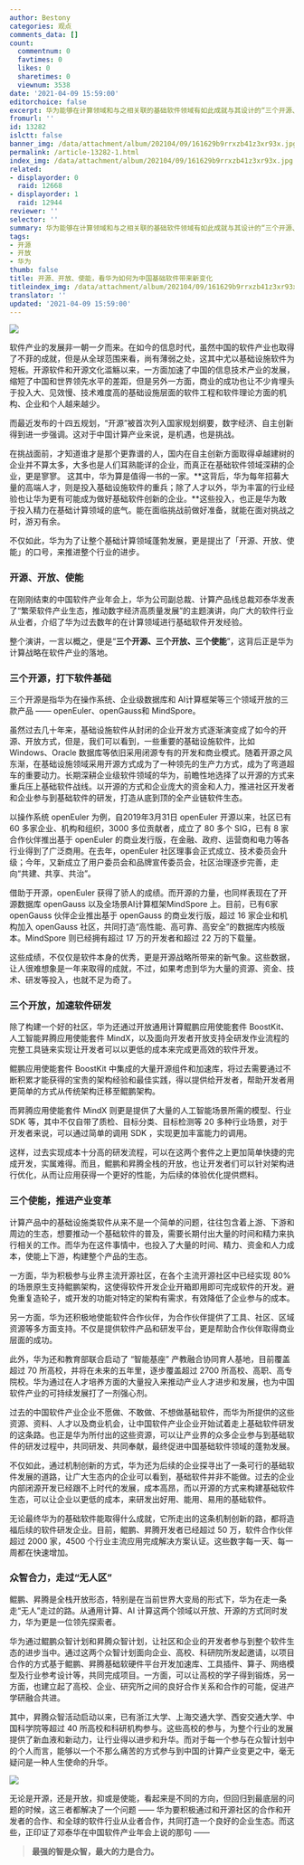 ```yaml
---
author: Bestony
categories: 观点
comments_data: []
count:
  commentnum: 0
  favtimes: 0
  likes: 0
  sharetimes: 0
  viewnum: 3538
date: '2021-04-09 15:59:00'
editorchoice: false
excerpt: 华为能够在计算领域和与之相关联的基础软件领域有如此成就与其设计的“三个开源、三个开放、三个使能”紧密相关。而开源、开放、使能的背后，是华为对于机制创新的理解
fromurl: ''
id: 13282
islctt: false
banner_img: /data/attachment/album/202104/09/161629b9rrxzb41z3xr93x.jpg
permalink: /article-13282-1.html
index_img: /data/attachment/album/202104/09/161629b9rrxzb41z3xr93x.jpg
related:
- displayorder: 0
  raid: 12668
- displayorder: 1
  raid: 12944
reviewer: ''
selector: ''
summary: 华为能够在计算领域和与之相关联的基础软件领域有如此成就与其设计的“三个开源、三个开放、三个使能”紧密相关。而开源、开放、使能的背后，是华为对于机制创新的理解
tags:
- 开源
- 开放
- 华为
thumb: false
title: 开源、开放、使能，看华为如何为中国基础软件带来新变化
titleindex_img: /data/attachment/album/202104/09/161629b9rrxzb41z3xr93x.jpg
translator: ''
updated: '2021-04-09 15:59:00'
---
```


![](/data/attachment/album/202104/09/161629b9rrxzb41z3xr93x.jpg)


软件产业的发展非一朝一夕而来。在如今的信息时代，虽然中国的软件产业也取得了不菲的成就，但是从全球范围来看，尚有薄弱之处，这其中尤以基础设施软件为短板。开源软件和开源文化滥觞以来，一方面加速了中国的信息技术产业的发展，缩短了中国和世界领先水平的差距，但是另外一方面，商业的成功也让不少肯埋头于投入大、见效慢、技术难度高的基础设施层面的软件工程和软件理论方面的机构、企业和个人越来越少。


而最近发布的十四五规划，“开源”被首次列入国家规划纲要，数字经济、自主创新得到进一步强调。这对于中国计算产业来说，是机遇，也是挑战。


在挑战面前，才知道谁才是那个更靠谱的人，国内在自主创新方面取得卓越建树的企业并不算太多，大多也是人们耳熟能详的企业，而真正在基础软件领域深耕的企业，更是寥寥。 这其中，华为算是值得一书的一家。**这背后，华为每年招募大量的高端人才，则是投入基础设施软件的重兵；除了人才以外，华为丰富的行业经验也让华为更有可能成为做好基础软件创新的企业。**这些投入，也正是华为敢于投入精力在基础计算领域的底气。能在面临挑战前做好准备，就能在面对挑战之时，游刃有余。


不仅如此，华为为了让整个基础计算领域蓬勃发展，更是提出了「开源、开放、使能」的口号，来推进整个行业的进步。


### 开源、开放、使能


在刚刚结束的中国软件产业年会上，华为公司副总裁、计算产品线总裁邓泰华发表了“繁荣软件产业生态，推动数字经济高质量发展”的主题演讲，向广大的软件行业从业者，介绍了华为过去数年的在计算领域进行基础软件开发经验。


整个演讲，一言以概之，便是“**三个开源、三个开放、三个使能**”，这背后正是华为计算战略在软件产业的落地。


### 三个开源，打下软件基础


三个开源是指华为在操作系统、企业级数据库和 AI计算框架等三个领域开放的三款产品 —— openEuler、openGauss和 MindSpore。


虽然过去几十年来，基础设施软件从封闭的企业开发方式逐渐演变成了如今的开源、开放方式，但是，我们可以看到，一些重要的基础设施软件，比如 Windows、Oracle 数据库等依旧采用闭源专有的开发和商业模式。随着开源之风东渐，在基础设施领域采用开源方式成为了一种领先的生产力方式，成为了弯道超车的重要动力。长期深耕企业级软件领域的华为，前瞻性地选择了以开源的方式来重兵压上基础软件战线。以开源的方式和企业庞大的资金和人力，推进社区开发者和企业参与到基础软件的研发，打造从底到顶的全产业链软件生态。


以操作系统 openEuler 为例，自2019年3月31日 openEuler 开源以来，社区已有 60 多家企业、机构和组织，3000 多位贡献者，成立了 80 多个 SIG，已有 8 家合作伙伴推出基于 openEuler 的商业发行版，在金融、政府、运营商和电力等各行业得到了广泛商用。在去年，openEuler 社区理事会正式成立、技术委员会升级；今年，又新成立了用户委员会和品牌宣传委员会，社区治理逐步完善，走向“共建、共享、共治”。


借助于开源，openEuler 获得了骄人的成绩。而开源的力量，也同样表现在了开源数据库 openGauss 以及全场景AI计算框架MindSpore 上。目前，已有6家 openGauss 伙伴企业推出基于 openGauss 的商业发行版，超过 16 家企业和机构加入 openGauss 社区，共同打造“高性能、高可靠、高安全”的数据库内核版本。MindSpore 则已经拥有超过 17 万的开发者和超过 22 万的下载量。


这些成绩，不仅仅是软件本身的优秀，更是开源战略所带来的新气象。这些数据，让人很难想象是一年来取得的成就，不过，如果考虑到华为大量的资源、资金、技术、研发等投入，也就不足为奇了。


### 三个开放，加速软件研发


除了构建一个好的社区，华为还通过开放通用计算鲲鹏应用使能套件 BoostKit、人工智能昇腾应用使能套件 MindX，以及面向开发者开放支持全研发作业流程的完整工具链来实现让开发者可以以更低的成本来完成更高效的软件开发。


鲲鹏应用使能套件 BoostKit 中集成的大量开源组件和加速库，将过去需要通过不断积累才能获得的宝贵的架构经验和最佳实践，得以提供给开发者，帮助开发者用更简单的方式从传统架构迁移至鲲鹏架构。


而昇腾应用使能套件 MindX 则更是提供了大量的人工智能场景所需的模型、行业 SDK 等，其中不仅自带了质检、目标分类、目标检测等 20 多种行业场景，对于开发者来说，可以通过简单的调用 SDK ，实现更加丰富能力的调用。


这样，过去实现成本十分高的研发流程，可以在这两个套件之上更加简单快捷的完成开发，实属难得。而且，鲲鹏和昇腾全栈的开放，也让开发者们可以针对架构进行优化，从而让应用获得一个更好的性能，为后续的体验优化提供燃料。


### 三个使能，推进产业变革


计算产品中的基础设施类软件从来不是一个简单的问题，往往包含着上游、下游和周边的生态，想要推动一个基础软件的普及，需要长期付出大量的时间和精力来执行相关的工作。而华为在这件事情中，也投入了大量的时间、精力、资金和人力成本，使能上下游，构建整个产品的生态。


一方面，华为积极参与业界主流开源社区，在各个主流开源社区中已经实现 80% 的场景原生支持鲲鹏架构，这使得软件开发企业开箱即用即可完成软件的开发。避免重复造轮子，或开发的功能对特定的架构有需求，有效降低了企业参与的成本。


另一方面，华为还积极地使能软件合作伙伴，为合作伙伴提供了工具、社区、区域资源等多方面支持。不仅是提供软件产品和研发平台，更是帮助合作伙伴取得商业层面的成功。


此外，华为还和教育部联合启动了 “智能基座” 产教融合协同育人基地，目前覆盖超过 70 所高校，并将在未来的五年里，逐步覆盖超过 2700 所高校、高职、高专院校。华为通过在人才培养方面的大量投入来推动产业人才进步和发展，也为中国软件产业的可持续发展打了一剂强心剂。


过去的中国软件产业企业不愿做、不敢做、不想做基础软件，而华为所提供的这些资源、资料、人才以及商业机会，让中国软件产业企业开始试着走上基础软件研发的这条路。也正是华为所付出的这些资源，可以让产业界的众多企业参与到基础软件的研发过程中，共同研发、共同奉献，最终促进中国基础软件领域的蓬勃发展。


不仅如此，通过机制创新的方式，华为还为后续的企业探寻出了一条可行的基础软件发展的道路，让广大生态内的企业可以看到，基础软件并非不能做。过去的企业内部闭源开发已经跟不上时代的发展，成本高昂，而以开源的方式来构建基础软件生态，可以让企业以更低的成本，来研发出好用、能用、易用的基础软件。


无论最终华为的基础软件能取得什么成就，它所走出的这条机制创新的路，都将造福后续的软件研发企业。目前，鲲鹏、昇腾开发者已经超过 50 万，软件合作伙伴超过 2000 家，4500 个行业主流应用完成解决方案认证。这些数字每一天、每一周都在快速增加。


### 众智合力，走过“无人区”


鲲鹏、昇腾是全栈开放形态，特别是在当前世界大变局的形式下，华为在走一条走“无人”走过的路。从通用计算、AI 计算这两个领域以开放、开源的方式同时发力，华为更是一位领先探索者。


华为通过鲲鹏众智计划和昇腾众智计划，让社区和企业的开发者参与到整个软件生态的进步当中。通过这两个众智计划面向企业、高校、科研院所发起邀请，以项目合作的方式基于鲲鹏、昇腾基础软硬件平台开发加速库、工具插件、算子、网络模型及行业参考设计等，共同完成项目。一方面，可以让高校的学子得到锻炼，另一方面，也建立起了高校、企业、研究所之间的良好合作关系和合作的可能，促进产学研融合共进。


其中，昇腾众智活动启动以来，已有浙江大学、上海交通大学、西安交通大学、中国科学院等超过 40 所高校和科研机构参与。这些高校的参与，为整个行业的发展提供了新血液和新动力，让行业得以进步和升华。而对于每一个参与在众智计划中的个人而言，能够以一个不那么痛苦的方式参与到中国的计算产业变更之中，毫无疑问是一种人生使命的升华。


![](/data/attachment/album/202104/09/160649z0pdtokx9m39qh7h.jpg)


无论是开源，还是开放，抑或是使能，看起来是不同的方向，但回归到最底层的问题的时候，这三者都解决了一个问题 —— 华为要积极通过和开源社区的合作和开发者的合作、和全球的软件行业从业者合作，共同打造一个良好的企业生态。而这些，正印证了邓泰华在中国软件产业年会上说的那句 ——



> 
> **最强的智是众智，最大的力是合力。**
> 
> 
>